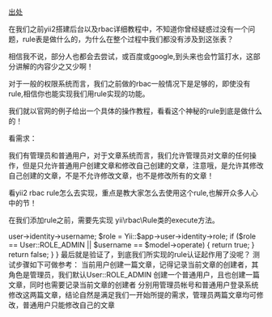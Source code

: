 <a href='http://www.manks.top/yii2_rbac_rule.html'>出处</a>

在我们之前yii2搭建后台以及rbac详细教程中，不知道你曾经疑惑过没有一个问题，rule表是做什么的，为什么在整个过程中我们都没有涉及到这张表？

相信我不说，部分人也都会去尝试，或百度或google,到头来也会竹篮打水，这部分讲解的内容少之又少啊！

对于一般的权限系统而言，我们之前做的rbac一般情况下是足够的，即使没有rule,相信你也能实现我们用rule实现的功能。

我们就以官网的例子给出一个具体的操作教程，看看这个神秘的rule到底是做什么的！

看需求：

我们有管理员和普通用户，对于文章系统而言，我们允许管理员对文章的任何操作，但是只允许普通用户创建文章和修改自己创建的文章，注意哦，是允许其修改自己创建的文章，不是不允许修改文章，也不是修改所有的文章！

看yii2 rbac rule怎么去实现，重点是教大家怎么去使用这个rule,也解开众多人心中的节！

在我们添加rule之前，需要先实现 yii\rbac\Rule类的execute方法。

<?php
namespace backend\components;


use Yii;
use yii\rbac\Rule;


class ArticleRule extends Rule
{
    public $name = 'article';
    public function execute($user, $item, $params)
    {
        // 这里先设置为false,逻辑上后面再完善
        return false;
    }
}
接着，我们才可以去后台rule列表（/admin/rule/index）添加rule。具体添加方式可参考下方截图

6164e2bdce-yii2rbacrule1.png

注意，上面这一步很多人会死在类名的添加上，记得加上我们ArticleRule文件所在的命名空间！

我们看第三步，该步骤也是很容易出错的地方！该篇教程请注意集中精力，前方高能！

我们访问权限列表（/admin/permission/index）新增权限，该权限只针对文章的修改，随后我们将其分配给用户所属角色

需要注意了，此处严重警告，这里新增加的权限所控制的路由也就是文章的更新操作（/article/update）分配给当前用户仅且一次，重复分配当前操作给所属角色或用户，可能造成rule失效，失效原因则是覆盖！

此刻再次刷新文章的更新页面（/article/update/1），很显然直接给我们了403 forbidden没权限访问的提示，也就是我们刚刚添加的rule生效了！如果此刻没生效，请检查上面所说的两个注意点！

然后我们实现ArticleRule::execute方法内业务逻辑，可参考如下：

class ArticleRule extends Rule
{
    public $name = 'article';


    /**
     * @param string|integer $user 当前登录用户的uid
     * @param Item $item 所属规则rule，也就是我们后面要进行的新增规则
     * @param array $params 当前请求携带的参数. 
     * @return true或false.true用户可访问 false用户不可访问
     */
    public function execute($user, $item, $params)
    {
        $id = isset($params['id']) ? $params['id'] : null;
        if (!$id) {
            return false;
        }

        $model = Article::findOne($id);
        if (!$model) {
            return false;
        }

        $username = Yii::$app->user->identity->username;
        $role = Yii::$app->user->identity->role;
        if ($role == User::ROLE_ADMIN || $username == $model->operate) {
            return true;
        }
        return false;
    }
}
最后就是验证了，到底我们所实现的rule认证起作用了没呢？

测试步骤如下可做参考：

当前用户创建一篇文章，记得记录当前文章的创建者，其角色是管理员，我们默认User::ROLE_ADMIN
创建一个普通用户，且也创建一篇文章，同时也需要记录当前文章的创建者
分别用管理员帐号和普通用户登录系统修改这两篇文章，结论自然是满足我们一开始所提的需求，管理员两篇文章均可修改，普通用户只能修改自己的文章